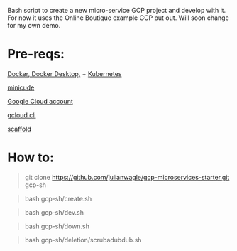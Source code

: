 Bash script to create a new micro-service GCP project and develop with it. For now it uses the Online Boutique example GCP put out. Will soon change for my own demo.

Pre-reqs:
=========

[Docker, Docker Desktop,](https://docs.docker.com/desktop/mac/install/) + [Kubernetes](https://birthday.play-with-docker.com/kubernetes-docker-desktop/)

[minicude](https://minikube.sigs.k8s.io/docs/start/)

[Google Cloud account](https://cloud.google.com/)

[gcloud cli](https://cloud.google.com/sdk/docs/install)

[scaffold](https://skaffold.dev/docs/install/)


How to:
=========

> git clone https://github.com/julianwagle/gcp-microservices-starter.git gcp-sh

> bash gcp-sh/create.sh

> bash gcp-sh/dev.sh

> bash gcp-sh/down.sh

> bash gcp-sh/deletion/scrubadubdub.sh

